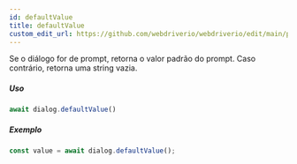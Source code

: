 ```yaml
---
id: defaultValue
title: defaultValue
custom_edit_url: https://github.com/webdriverio/webdriverio/edit/main/packages/webdriverio/src/commands/dialog/defaultValue.ts
---
```


Se o diálogo for de prompt, retorna o valor padrão do prompt. Caso contrário, retorna uma string vazia.

##### Uso

```js
await dialog.defaultValue()
```

##### Exemplo

```js title="dialogDefaultValue.js"
const value = await dialog.defaultValue();
```